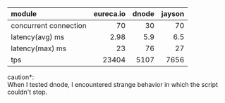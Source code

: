 
| module                | eureca.io |     dnode |    jayson |
|:----------------------|----------:|----------:|----------:|
| concurrent connection |        70 |        30 |        70 |
| latency(avg) ms       |      2.98 |       5.9 |       6.5 |
| latency(max) ms       |        23 |        76 |        27 |
| tps                   |     23404 |      5107 |      7656 |

caution*:  
When I tested dnode, I encountered strange behavior in which the script couldn't stop.